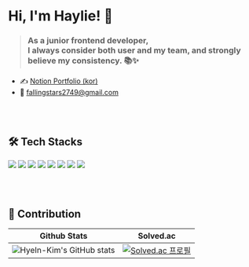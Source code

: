 # Hi, I'm Haylie! 💐
> ### As a junior frontend developer, <br>I always consider both user and my team, and strongly believe my consistency. 📚✨<br>

- ✍ [Notion Portfolio (kor)](https://virtual-garden.notion.site/7ac75ca78b05492ebdced84e8866fc18)
- 💌 fallingstars2749@gmail.com<br><br>



<br>

## 🛠 Tech Stacks
<p>
<img src="https://img.shields.io/badge/-HTML5-E34F26?style=for-the-badge&logo=HTML5&logoColor=white"/></a>
<img src="https://img.shields.io/badge/-CSS3-1572B6?style=for-the-badge&logo=CSS3&logoColor=white"/></a>
<img src="https://img.shields.io/badge/-JavaScript-F7DF1E?style=for-the-badge&logo=JavaScript&logoColor=white"/></a>
<img src="https://img.shields.io/badge/-React-61DAFB?style=for-the-badge&logo=React&logoColor=black"/></a>
<img src="https://img.shields.io/badge/-Redux-764ABC?style=for-the-badge&logo=Redux&logoColor=white"/></a>
<img src="https://img.shields.io/badge/-Next.js-000000?style=for-the-badge&logo=Next.js&logoColor=white"/></a>
<img src="https://img.shields.io/badge/-SCSS-CC6699?style=for-the-badge&logo=Sass&logoColor=white"/></a>
<img src="https://img.shields.io/badge/-styled components-DB7093?style=for-the-badge&logo=styled-components&logoColor=white"/></a>
</p>


<br><br>

## 🏃‍ Contribution
|Github Stats|Solved.ac|
|:--:|:--:|
|![HyeIn-Kim's GitHub stats](https://github-readme-stats.vercel.app/api?username=HyeIn-Kim&theme=gruvbox_light&show_icons=true)|[![Solved.ac 프로필](http://mazassumnida.wtf/api/v2/generate_badge?boj=hyein_kim)](https://solved.ac/hyein_kim)|

<br>



<!--
[![HyeIn-Kim's github stats](https://github-readme-stats.vercel.app/api/top-langs/?username=HyeIn-Kim&show_icons=true&hide_border=true&title_color=004386&icon_color=004386&layout=compact)](https://github.com/HyeIn-Kim)
**HyeIn-Kim/HyeIn-Kim** is a ✨ _special_ ✨ repository because its `README.md` (this file) appears on your GitHub profile.


<p align="center">
<img src="https://img.shields.io/badge/-C-A8B9CC?style=for-the-badge&logo=C&logoColor=white"/></a>
<img src="https://img.shields.io/badge/-Java-007396?style=for-the-badge&logo=Java&logoColor=white"/></a>
<img src="https://img.shields.io/badge/-Spring-6DB33F?style=for-the-badge&logo=Spring&logoColor=white"/></a>
<img src="https://img.shields.io/badge/-Spring Boot-6DB33F?style=for-the-badge&logo=Spring Boot&logoColor=white"/></a>
<img src="https://img.shields.io/badge/-Python-3776AB?style=for-the-badge&logo=Python&logoColor=white"/></a>
<img src="https://img.shields.io/badge/-Flask-000000?style=for-the-badge&logo=Flask&logoColor=white"/></a>
<img src="https://img.shields.io/badge/-PHP-777BB4?style=for-the-badge&logo=PHP&logoColor=white"/></a>
<img src="https://img.shields.io/badge/-MySQL-4479A1?style=for-the-badge&logo=MySQL&logoColor=white"/></a>
</p>

Here are some ideas to get you started:

- 🔭 I’m currently working on ...
- 🌱 I’m currently learning ...
- 👯 I’m looking to collaborate on ...
- 🤔 I’m looking for help with ...
- 💬 Ask me about ...
- 📫 How to reach me: ...
- 😄 Pronouns: ...
- ⚡ Fun fact: ...
-->
